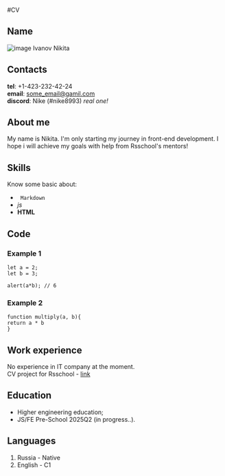 #CV

## Name

![image](/home/nk/Documents/rsschool-cv/cv_pic.jpg)
Ivanov Nikita


## Contacts

**tel**: +1-423-232-42-24\
**email**: some_email@gamil.com\
**discord**: Nike (#nike8993) *real one!*

## About me

My name is Nikita. I'm only starting my journey in front-end development. I hope i will achieve my goals with help from Rsschool's mentors!

## Skills

Know some basic about:
- <code> Markdown </code>
- *js*
- **HTML**

## Code 

### Example 1
```
let a = 2;
let b = 3;

alert(a*b); // 6

```
### Example 2

```
function multiply(a, b){
return a * b
}
```

## Work experience

No experience in IT company at the moment.\
CV project for Rsschool - [link](https://github.com/Nikita01471/rsschool-cv/tree/gh-pages)

## Education

- Higher engineering education;
- JS/FE Pre-School 2025Q2 (in progress..).

## Languages

1. Russia - Native
2. English - C1
